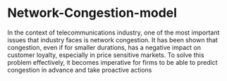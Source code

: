 # Network-Congestion-model
In the context of telecommunications industry, one of the most important issues that industry faces is network congestion. It has been shown that congestion, even if for smaller durations, has a negative impact on customer loyalty, especially in price sensitive markets. To solve this problem effectively, it becomes imperative for firms to be able to predict congestion in advance and take proactive actions
